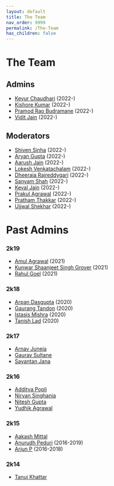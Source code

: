 ```yaml
---
layout: default
title: The Team
nav_order: 9999
permalink: /The-Team
has_children: false
---
```


# The Team

## Admins

- [Keyur Chaudhari](https://www.linkedin.com/in/keyur-chaudhari-b72717201/) (2022-)
- [Kishore Kumar](https://github.com/akcube) (2022-)
- [Pramod Rao Budramane](https://github.com/PramodRaoB) (2022-)
- [Vidit Jain](https://github.com/Vidit-Jain) (2022-)

## Moderators

- [Shiven Sinha](https://github.com/shivensinha4) (2022-)
- [Aryan Gupta](https://i.imgur.com/DKlAnMu.jpeg) (2022-)
- [Aarush Jain](https://www.linkedin.com/in/aarush-jain-94850920a/) (2022-)
- [Lokesh Venkatachalam](https://github.com/LokeshVenkatachalam/) (2022-)
- [Dheeraja Rajreddygari](https://codeforces.com/profile/TheRaja) (2022-)
- [Sanyam Shah](https://codeforces.com/profile/sam_28) (2022-)
- [Keval Jain](https://www.linkedin.com/in/keval-jain-72b710238/) (2022-)
- [Prakul Agrawal](https://codeforces.com/profile/Prakul_Agrawal) (2022-)
- [Pratham Thakkar](https://codeforces.com/profile/ppt1524) (2022-)
- [Ujjwal Shekhar](https://github.com/ujjwal-shekhar/) (2022-)
# Past Admins

### 2k19
- [Amul Agrawal](https://github.com/amul-agrawal) (2021)
- [Kunwar Shaanjeet Singh Grover](https://groverkss.github.io/) (2021)
- [Rahul Goel](https://rahulgoel.xyz) (2021)

### 2k18
- [Arpan Dasgupta](https://github.com/arpan-dasgupta) (2020)
- [Gaurang Tandon](https://github.com/GaurangTandon) (2020)
- [Istasis Mishra](https://researchweb.iiit.ac.in/~istasis.mishra/) (2020)
- [Tanish Lad](https://www.linkedin.com/in/tanish-lad/) (2020)

### 2k17
- [Arnav Juneja]()
- [Gaurav Sultane]()
- [Sayantan Jana]()

### 2k16
- [Additya Popli]()
- [Nirvan Singhania]()
- [Nitesh Gupta]()
- [Yudhik Agrawal]()

### 2k15
- [Aakash Mittal]()
- [Anurudh Peduri](https://anurudhp.github.io/) (2016-2019)
- [Arjun P](https://github.com/Superty) (2016-2018)

### 2k14
- [Tanuj Khattar]()
